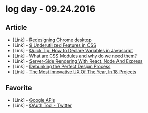 # log day - 09.24.2016

## Article

- \[Link\] - [Redesigning Chrome desktop](https://medium.com/@KounterB/redesigning-chrome-desktop-769aeb5ab987#.t63zazhd4)
- \[Link\] - [9 Underutilized Features in CSS](https://medium.com/@iamjordanlittle/9-underutilized-features-in-css-90ced6ddbfe7#.e0elzmgx0)
- \[Link\] - [Quick Tip: How to Declare Variables in Javascript](https://www.sitepoint.com/how-to-declare-variables-javascript/)
- \[Link\] - [What are CSS Modules and why do we need them?](https://css-tricks.com/css-modules-part-1-need/)
- \[Link\] - [Server-Side Rendering With React, Node And Express](https://www.smashingmagazine.com/2016/03/server-side-rendering-react-node-express/)
- \[Link\] - [Debunking the Perfect Design Process](https://medium.com/@leemnelson_/debunking-your-perfect-design-process-4372fa059e64#.wrdrh315j)
- \[Link\] - [The Most Innovative UX Of The Year, In 18 Projects](https://www.fastcodesign.com/3063953/18-of-the-smartest-ux-designs-of-the-year)


## Favorite

- \[Link\] - [Google APIs](https://console.developers.google.com/apis/dashboard)
- \[Link\] - [OAuth Tool - Twitter](https://dev.twitter.com/oauth/tools/signature-generator/1430343)
